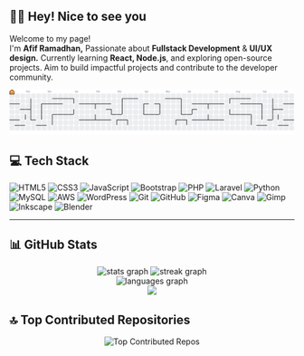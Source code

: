 <!-- <div align="left">
  <a href="https://linkedin.com/in/afifrmdhn" target="_blank">
    <img src="https://img.shields.io/static/v1?message=LinkedIn&logo=linkedin&label=&color=0077B5&logoColor=white&labelColor=&style=flat" height="20" alt="linkedin logo"  />
  </a>
  <a href="https://www.youtube.com/@AfifRamadhan-k7j" target="_blank">
    <img src="https://img.shields.io/static/v1?message=Youtube&logo=youtube&label=&color=FF0000&logoColor=white&labelColor=&style=flat" height="20" alt="youtube logo"  />
  </a>
  <a href="https://instagram.com/aafif.r" target="_blank">
    <img src="https://img.shields.io/static/v1?message=Instagram&logo=instagram&label=&color=E4405F&logoColor=white&labelColor=&style=flat" height="20" alt="instagram logo"  />
  </a>
  <a href="https://wa.me/6281364485205" target="_blank">
    <img src="https://img.shields.io/static/v1?message=Whatsapp&logo=whatsapp&label=&color=25D366&logoColor=white&labelColor=&style=flat" height="20" alt="whatsapp logo"  />
  </a>
</div> -->

## 👩‍💻 Hey! Nice to see you

<p align="left">
Welcome to my page! <br>
I'm <b>Afif Ramadhan,</b> Passionate about <b>Fullstack Development</b> & <b>UI/UX design.</b> Currently learning <b>React, Node.js</b>, and exploring open-source projects. Aim to build impactful projects and contribute to the developer community.
</p>

<picture>
  <source media="(prefers-color-scheme: dark)" srcset="https://raw.githubusercontent.com/afif23170si-ui/afif23170si-ui/output/pacman-contribution-graph-dark.svg">
  <source media="(prefers-color-scheme: light)" srcset="https://raw.githubusercontent.com/afif23170si-ui/afif23170si-ui/output/pacman-contribution-graph.svg">
  <img alt="pacman contribution graph" src="https://raw.githubusercontent.com/afif23170si-ui/afif23170si-ui/output/pacman-contribution-graph.svg">
</picture>

<!-- ## 🌐 Connect with Me

<div align="left">
  <a href="https://linkedin.com/in/afifrmdhn" target="_blank">
    <img src="https://img.shields.io/static/v1?message=LinkedIn&logo=linkedin&label=&color=0077B5&logoColor=white&style=for-the-badge" height="25" alt="linkedin logo" />
  </a>
  <a href="https://instagram.com/aafif.r" target="_blank">
    <img src="https://img.shields.io/static/v1?message=Instagram&logo=instagram&label=&color=E4405F&logoColor=white&style=for-the-badge" height="25" alt="instagram logo" />
  </a>
  <a href="https://youtube.com" target="_blank">
    <img src="https://img.shields.io/static/v1?message=Youtube&logo=youtube&label=&color=FF0000&logoColor=white&style=for-the-badge" height="25" alt="youtube logo" />
  </a>
</div> <br> -->

## 💻 Tech Stack
![HTML5](https://img.shields.io/badge/html5-%23E34F26.svg?style=for-the-badge&logo=html5&logoColor=white)
![CSS3](https://img.shields.io/badge/css3-%231572B6.svg?style=for-the-badge&logo=css3&logoColor=white)
![JavaScript](https://img.shields.io/badge/javascript-%23323330.svg?style=for-the-badge&logo=javascript&logoColor=%23F7DF1E)
![Bootstrap](https://img.shields.io/badge/bootstrap-%238511FA.svg?style=for-the-badge&logo=bootstrap&logoColor=white)
![PHP](https://img.shields.io/badge/php-%23777BB4.svg?style=for-the-badge&logo=php&logoColor=white)
![Laravel](https://img.shields.io/badge/laravel-%23FF2D20.svg?style=for-the-badge&logo=laravel&logoColor=white)
![Python](https://img.shields.io/badge/python-3670A0?style=for-the-badge&logo=python&logoColor=ffdd54)
![MySQL](https://img.shields.io/badge/mysql-4479A1.svg?style=for-the-badge&logo=mysql&logoColor=white)
![AWS](https://img.shields.io/badge/AWS-%23FF9900.svg?style=for-the-badge&logo=amazon-aws&logoColor=white)
![WordPress](https://img.shields.io/badge/WordPress-%23117AC9.svg?style=for-the-badge&logo=WordPress&logoColor=white)
![Git](https://img.shields.io/badge/git-%23F05033.svg?style=for-the-badge&logo=git&logoColor=white)
![GitHub](https://img.shields.io/badge/github-%23121011.svg?style=for-the-badge&logo=github&logoColor=white)
![Figma](https://img.shields.io/badge/figma-%23F24E1E.svg?style=for-the-badge&logo=figma&logoColor=white)
![Canva](https://img.shields.io/badge/Canva-%2300C4CC.svg?style=for-the-badge&logo=Canva&logoColor=white)
![Gimp](https://img.shields.io/badge/Gimp-657D8B?style=for-the-badge&logo=gimp&logoColor=FFFFFF)
![Inkscape](https://img.shields.io/badge/Inkscape-e0e0e0?style=for-the-badge&logo=inkscape&logoColor=080A13)
![Blender](https://img.shields.io/badge/blender-%23F5792A.svg?style=for-the-badge&logo=blender&logoColor=white)

---

<h2 align="left">📊 GitHub Stats</h2>

<div align="center">
  <img src="https://github-readme-stats.vercel.app/api?username=afif23170si-ui&theme=dark&show_icons=true" height="150" alt="stats graph"/>
  <img src="https://nirzak-streak-stats.vercel.app/?user=afif23170si-ui&theme=dark" height="150" alt="streak graph"/>
</div>

<div align="center">
  <img src="https://github-readme-stats.vercel.app/api/top-langs/?username=afif23170si-ui&theme=dark&layout=compact" height="150" alt="languages graph"/>
</div>

<div align="center">
  <img width="500px" src="https://media0.giphy.com/media/v1.Y2lkPTc5MGI3NjExeG44MHVnM2F1MGRrNnNkODVlaTZ4YmJxZGptbzU5MXllMWprYnl2MCZlcD12MV9pbnRlcm5hbF9naWZfYnlfaWQmY3Q9Zw/SWoSkN6DxTszqIKEqv/giphy.gif"/>
</div>

<h2 align="left">🔝 Top Contributed Repositories</h2>

<div align="center">
  <img src="https://github-contributor-stats.vercel.app/api?username=afif23170si-ui&limit=5&theme=dark&combine_all_yearly_contributions=true" alt="Top Contributed Repos"/>
</div>

<!-- Proudly created with GPRM ( https://gprm.itsvg.in ) -->
